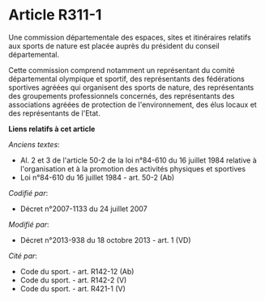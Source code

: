 # Article R311-1

Une commission départementale des espaces, sites et itinéraires relatifs aux sports de nature est placée auprès du président
du conseil départemental. 

Cette commission comprend notamment un représentant du comité départemental olympique et sportif, des représentants des
fédérations sportives agréées qui organisent des sports de nature, des représentants des groupements professionnels
concernés, des représentants des associations agréées de protection de l'environnement, des élus locaux et des représentants
de l'Etat.

**Liens relatifs à cet article**

_Anciens textes_:

  - Al. 2 et 3 de l'article 50-2 de la loi n°84-610 du 16 juillet 1984 relative à l'organisation et à la promotion des activités physiques et sportives
  - Loi n°84-610 du 16 juillet 1984 - art. 50-2 (Ab)

_Codifié par_:

  - Décret n°2007-1133 du 24 juillet 2007

_Modifié par_:

  - Décret n°2013-938 du 18 octobre 2013 - art. 1 (VD)

_Cité par_:

  - Code du sport. - art. R142-12 (Ab)
  - Code du sport. - art. R142-2 (V)
  - Code du sport. - art. R421-1 (V)
